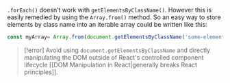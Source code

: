 `.forEach()` doesn’t work with `getElementsByClassName()`. However this is easily remedied by using the `Array.from()` method. So an easy way to store elements by class name into an iterable array could be written like this:

```javascript
const myArray= Array.from(document.getElementsByClassName('some-element'))
```

>[!error] Avoid using `document.getElementsByClassName` and directly manipulating the DOM outside of React's controlled component lifecycle [[DOM Manipulation in React|generally breaks React principles]].


